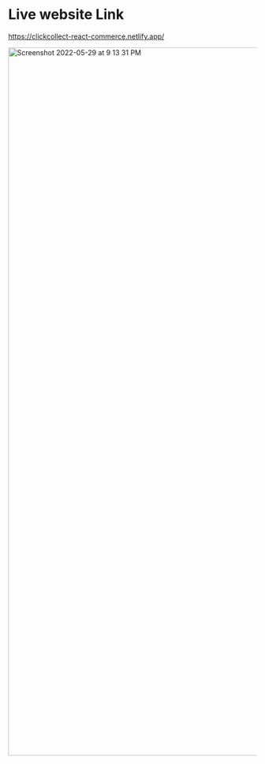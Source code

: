 # Live website Link
https://clickcollect-react-commerce.netlify.app/


<img width="1437" alt="Screenshot 2022-05-29 at 9 13 31 PM" src="https://user-images.githubusercontent.com/52405658/170876763-dd2f7a55-634a-47ad-9c2e-d43ce4b3f494.png">
